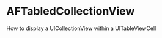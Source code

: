 AFTabledCollectionView
======================

How to display a UICollectionView within a UITableViewCell
